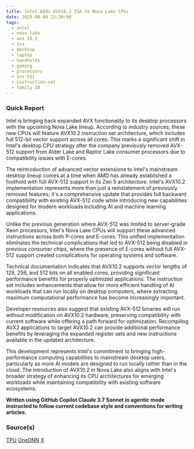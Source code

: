 ```yaml
---
title: Intel Adds AVX10.2 ISA to Nova Lake CPUs
date: 2025-08-09 23:30:00
tags:
  - intel
  - nova lake
  - avx 10.2
  - isa
  - desktop
  - laptop
  - handhelds
  - gaming
  - processors
  - avx-512
  - instruction-set
  - family 18
---
```


### Quick Report

Intel is bringing back expanded AVX functionality to its desktop processors with the upcoming Nova Lake lineup. According to industry sources, these new CPUs will feature AVX10.2 instruction set architecture, which includes full 512-bit vector support across all cores. This marks a significant shift in Intel\'s desktop CPU strategy after the company previously removed AVX-512 support from Alder Lake and Raptor Lake consumer processors due to compatibility issues with E-cores.

<!-- more -->

The reintroduction of advanced vector extensions to Intel\'s mainstream desktop lineup comes at a time when AMD has already established a foothold with full AVX-512 support in its Zen 5 architecture. Intel\'s AVX10.2 implementation represents more than just a reinstatement of previously removed features; it\'s a comprehensive update that provides full backward compatibility with existing AVX-512 code while introducing new capabilities designed for modern workloads including AI and machine learning applications.

Unlike the previous generation where AVX-512 was limited to server-grade Xeon processors, Intel\'s Nova Lake CPUs will support these advanced instructions across both P-cores and E-cores. This unified implementation eliminates the technical complications that led to AVX-512 being disabled in previous consumer chips, where the presence of E-cores without full AVX-512 support created complications for operating systems and software.

Technical documentation indicates that AVX10.2 supports vector lengths of 128, 256, and 512 bits on all enabled cores, providing significant performance benefits for properly optimized applications. The instruction set includes enhancements that allow for more efficient handling of AI workloads that can run locally on desktop computers, where extracting maximum computational performance has become increasingly important.

Developer resources also suggest that existing AVX-512 binaries will run without modification on AVX10.2 hardware, preserving compatibility with current software while offering a path forward for optimization. Recompiling AVX2 applications to target AVX10.2 can provide additional performance benefits by leveraging the expanded register sets and new instructions available in the updated architecture.

This development represents Intel\'s commitment to bringing high-performance computing capabilities to mainstream desktop users, particularly as more AI models are designed to run locally rather than in the cloud. The introduction of AVX10.2 in Nova Lake also aligns with Intel\'s broader strategy of enhancing its CPU architectures for emerging workloads while maintaining compatibility with existing software ecosystems.

**Written using GitHub Copilot Claude 3.7 Sonnet in agentic mode instructed to follow current codebase style and conventions for writing articles.**

### Source(s)

[TPU][def]
[OneDNN][def2]
[X][def3]

[def]: https://www.techpowerup.com/339702/intel-brings-avx10-2-to-desktop-starting-with-nova-lake-processors
[def2]: https://github.com/uxlfoundation/oneDNN/releases/tag/v3.9-rc
[def3]: https://x.com/InstLatX64/status/1953173338911850991
